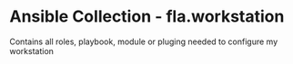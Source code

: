 # Ansible Collection - fla.workstation

Contains all roles, playbook, module or pluging needed to configure my workstation
